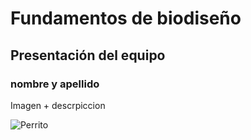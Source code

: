 # Fundamentos de biodiseño

## Presentación del equipo

### nombre y apellido
Imagen + descrpiccion

![Perrito](https://tvazteca.brightspotcdn.com/dims4/default/9a703df/2147483647/strip/true/crop/1920x1080+0+0/resize/928x522!/format/jpg/quality/80/?url=http%3A%2F%2Ftv-azteca-brightspot.s3.amazonaws.com%2F38%2Fe6%2F7b33cdd042d5a378d56a7f81fa73%2Fperritos-primeros-auxilios.jpg)
